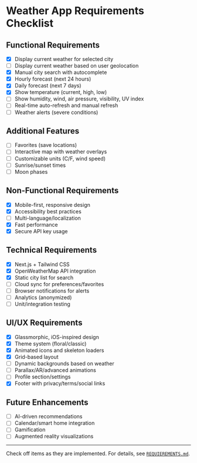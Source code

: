 # Weather App Requirements Checklist

## Functional Requirements
- [x] Display current weather for selected city
- [ ] Display current weather based on user geolocation
- [x] Manual city search with autocomplete
- [x] Hourly forecast (next 24 hours)
- [x] Daily forecast (next 7 days)
- [x] Show temperature (current, high, low)
- [ ] Show humidity, wind, air pressure, visibility, UV index
- [ ] Real-time auto-refresh and manual refresh
- [ ] Weather alerts (severe conditions)

## Additional Features
- [ ] Favorites (save locations)
- [ ] Interactive map with weather overlays
- [ ] Customizable units (C/F, wind speed)
- [ ] Sunrise/sunset times
- [ ] Moon phases

## Non-Functional Requirements
- [x] Mobile-first, responsive design
- [x] Accessibility best practices
- [ ] Multi-language/localization
- [x] Fast performance
- [x] Secure API key usage

## Technical Requirements
- [x] Next.js + Tailwind CSS
- [x] OpenWeatherMap API integration
- [x] Static city list for search
- [ ] Cloud sync for preferences/favorites
- [ ] Browser notifications for alerts
- [ ] Analytics (anonymized)
- [ ] Unit/integration testing

## UI/UX Requirements
- [x] Glassmorphic, iOS-inspired design
- [x] Theme system (floral/classic)
- [x] Animated icons and skeleton loaders
- [x] Grid-based layout
- [ ] Dynamic backgrounds based on weather
- [ ] Parallax/AR/advanced animations
- [ ] Profile section/settings
- [x] Footer with privacy/terms/social links

## Future Enhancements
- [ ] AI-driven recommendations
- [ ] Calendar/smart home integration
- [ ] Gamification
- [ ] Augmented reality visualizations

---

Check off items as they are implemented. For details, see [`REQUIEREMENTS.md`](./REQUIREMENTS.md).
